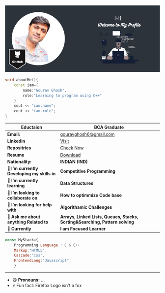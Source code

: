 ![Markdown Logo](https://github.com/gouravghosh24/gouravghosh24/blob/main/Media/GitHub.png) 

```C++
void aboutMe(){
    const iam={
        name:"Gourav Ghosh",
        role:"Learning to program using C++"
    }
    cout << "iam.name";
    cout << "iam.role";
}

```

| __Eductaion__ |__BCA Graduate__ |
|---------------|------------------------|
| __Email:__ | gouravghosh6@gmail.com|
| __Linkedin__ | [Visit](https://www.linkedin.com/in/gouravghosh24) |
| __Repositries__| [Check Now](https://gouravghosh24.github.io/JS_Practice-Projects/) |
| __Resume__ | [Download](https://gouravghosh24.github.io/Resume/) |
|__Nationality:__ | __INDIAN (IND)__ |
| 🔭 __I’m currently Developing my skills in__ | __Competitive Programming__|
| 🌱 __I’m currently learning__ | __Data Structures__ |
| 👯 __I’m looking to collaborate on__ | __How to optimmize Code base__|
| 🤔 __I’m looking for help with__ | __Algorithamic Challenges__ |
| 💬 __Ask me about anything Related to__ | __Arrays, Linked Lists, Queues, Stacks, Sorting&Searching, Pattern solving__ |
| 💼 __Currently__ |__I am Focused Learner__ |


```javascript
const MyStack={
    Programming Language : C & C++
    Markup:"HTML5",
    Cascade:"css",
    FrontendLang:"Javascript",
    }
```

______________________________________________________________________________________________________________________


- 😄 __Pronouns:__ ...
- ⚡ Fun fact: Firefox Logo isn't a fox
